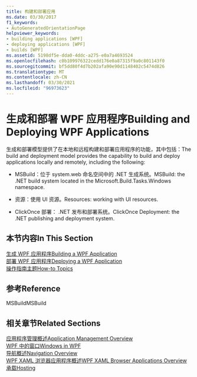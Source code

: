 ```yaml
---
title: 构建和部署应用
ms.date: 03/30/2017
f1_keywords:
- AutoGeneratedOrientationPage
helpviewer_keywords:
- building applications [WPF]
- deploying applications [WPF]
- builds [WPF]
ms.assetid: 5198df5e-dda0-4ddc-a275-e0a7a4693524
ms.openlocfilehash: c0b109976322cedd176e0a87315f9a0c801143f0
ms.sourcegitcommit: bf5dd80f4d7b202afa90e90d1148402c5474d826
ms.translationtype: MT
ms.contentlocale: zh-CN
ms.lasthandoff: 03/30/2021
ms.locfileid: "96973623"
---
```

# <a name="building-and-deploying-wpf-applications"></a><span data-ttu-id="92871-102">生成和部署 WPF 应用程序</span><span class="sxs-lookup"><span data-stu-id="92871-102">Building and Deploying WPF Applications</span></span>
<span data-ttu-id="92871-103">生成和部署模型提供了在本地和远程构建和部署应用程序的功能，其中包括：</span><span class="sxs-lookup"><span data-stu-id="92871-103">The build and deployment model provides the capability to build and deploy applications locally and remotely, including the following:</span></span>  
  
- <span data-ttu-id="92871-104">MSBuild：位于 system.web 命名空间中的 .NET 生成系统。</span><span class="sxs-lookup"><span data-stu-id="92871-104">MSBuild: the .NET build system located in the Microsoft.Build.Tasks.Windows namespace.</span></span>  
  
- <span data-ttu-id="92871-105">资源：使用 UI 资源。</span><span class="sxs-lookup"><span data-stu-id="92871-105">Resources: working with UI resources.</span></span>  
  
- <span data-ttu-id="92871-106">ClickOnce 部署： .NET 发布和部署系统。</span><span class="sxs-lookup"><span data-stu-id="92871-106">ClickOnce Deployment: the .NET publishing and deployment system.</span></span>  
  
## <a name="in-this-section"></a><span data-ttu-id="92871-107">本节内容</span><span class="sxs-lookup"><span data-stu-id="92871-107">In This Section</span></span>  
 [<span data-ttu-id="92871-108">生成 WPF 应用程序</span><span class="sxs-lookup"><span data-stu-id="92871-108">Building a WPF Application</span></span>](building-a-wpf-application-wpf.md)  
 [<span data-ttu-id="92871-109">部署 WPF 应用程序</span><span class="sxs-lookup"><span data-stu-id="92871-109">Deploying a WPF Application</span></span>](deploying-a-wpf-application-wpf.md)  
 [<span data-ttu-id="92871-110">操作指南主题</span><span class="sxs-lookup"><span data-stu-id="92871-110">How-to Topics</span></span>](build-and-deploy-how-to-topics.md)  
  
## <a name="reference"></a><span data-ttu-id="92871-111">参考</span><span class="sxs-lookup"><span data-stu-id="92871-111">Reference</span></span>  
 <span data-ttu-id="92871-112">MSBuild</span><span class="sxs-lookup"><span data-stu-id="92871-112">MSBuild</span></span>  
  
## <a name="related-sections"></a><span data-ttu-id="92871-113">相关章节</span><span class="sxs-lookup"><span data-stu-id="92871-113">Related Sections</span></span>  
 [<span data-ttu-id="92871-114">应用程序管理概述</span><span class="sxs-lookup"><span data-stu-id="92871-114">Application Management Overview</span></span>](application-management-overview.md)  
  [<span data-ttu-id="92871-115">WPF 中的窗口</span><span class="sxs-lookup"><span data-stu-id="92871-115">Windows in WPF</span></span>](windows-in-wpf-applications.md)  
  [<span data-ttu-id="92871-116">导航概述</span><span class="sxs-lookup"><span data-stu-id="92871-116">Navigation Overview</span></span>](navigation-overview.md)  
  [<span data-ttu-id="92871-117">WPF XAML 浏览器应用程序概述</span><span class="sxs-lookup"><span data-stu-id="92871-117">WPF XAML Browser Applications Overview</span></span>](wpf-xaml-browser-applications-overview.md)  
  [<span data-ttu-id="92871-118">承载</span><span class="sxs-lookup"><span data-stu-id="92871-118">Hosting</span></span>](hosting-wpf-applications.md)
